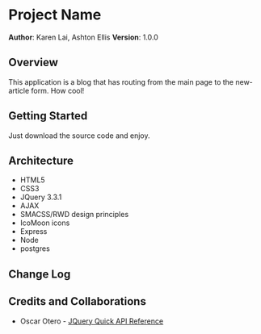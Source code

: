 # Project Name

**Author**: Karen Lai, Ashton Ellis
**Version**: 1.0.0 

## Overview
This application is a blog that has routing from the main page to the new-article form. How cool!

## Getting Started
Just download the source code and enjoy.

## Architecture
* HTML5
* CSS3
* JQuery 3.3.1
* AJAX
* SMACSS/RWD design principles
* IcoMoon icons
* Express
* Node
* postgres

## Change Log

## Credits and Collaborations
* Oscar Otero - [JQuery Quick API Reference](https://oscarotero.com/jquery/)
